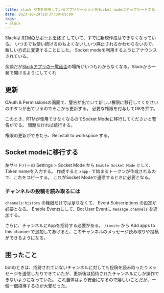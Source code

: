 ```yaml
---
title: slack RTMを使用しているアプリケーションをSocket modeにアップデートする
date: 2023-10-24T19:37:00+09:00
tags:
- Slack
---
```


Slackは [RTMのサポートを終了](https://api.slack.com/rtm) していて、すでに新規作成はできなくなっている。
いつまでも使い続けるのもよくないしいつ廃止されるかわからないので、新しい方式に変更することにした。
Socket modeを利用するようにアナウンスされている。

余談だが[Slackアプリの一覧画面](https://api.slack.com/apps)の場所がいつもわからなくなる。Slackから一発で開けるようにしてくれ

## 更新

OAuth & Permissionsの画面で、警告が出ていて新しい権限に移行してくださいのボタンが出ているのでそこから更新する。
必要な権限を付与してOKを押す。

このとき、RTMが使用できなくなるのでSocket Modeに移行してくださいと警告がでる。
問題なければ続行する。

権限の更新ができたら、Reinstall to workspace する。

## Socket modeに移行する

左サイドバーの Settings > Socket Mode から `Enable Socket Mode` として、Token nameを入力する。
作成すると `xapp-` で始まるトークンが作成されるので、これをコピーする。
これがSocket Modeで通信するときに必要となる。

### チャンネルの投稿を読み取るには

`channels:history` の権限だけでは足りなくて、 Event Subscriptions の設定が必要となる。
Enable Eventsにして、Bot User Eventに `message.channels` を追加する。

さらに、チャンネルにAppを招待する必要がある。 
`/invite` から Add apps to this channel で追加してあげると、このチャンネルのメッセージ読み取りや投稿ができるようになる。

## 困ったこと

botのときは、招待されていないチャンネルに対しても投稿を読み取ったりメッセージを送信したりできていたが、更新後は招待されたチャンネルにしか操作できないようになっていた。
これ自体はより安全になるので嬉しいことだが、一個一個招待するのが大変だった。
